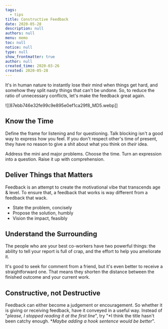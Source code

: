 ```yaml
---
tags: 
  - tips
title: Constructive Feedback
date: 2020-05-28
description: null
authors: null
menu: memo
toc: null
notice: null
type: null
show_frontmatter: true
author: null
created_time: 2020-03-26
created: 2020-05-28
---
```




It's in human nature to instantly lose their mind when things get hard, and somehow they split nasty things that can't be undone. So, to reduce the ratio of unnecessary conflicts, let's make the feedback great again.

![[87ebb746e32fe99c9e895e0ef1ca29f8_MD5.webp]]

## Know the Time

Define the frame for listening and for questioning. Talk blocking isn't a good way to express how you feel. If you don't respect other's time of present, they have no reason to give a shit about what you think on *their* idea.

Address the mini and major problems. Choose the time. Turn an expression into a question. Raise it up with comprehension.

## Deliver Things that Matters

Feedback is an attempt to create the motivational vibe that transcends age & level. To ensure that, a feedback that works is way different from a feedback that wack.

* State the problem, concisely
* Propose the solution, humbly
* Vision the impact, feasibly 

## Understand the Surrounding

The people who are your best co-workers have two powerful things: the ability to tell your report is full of crap, and the effort to help you ameliorate it.

It's good to seek for comment from a friend, but it's even better to receive a straightforward one. That means they shorten the distance between the finished outcome and your current work.

## Constructive, not Destructive

Feedback can either become a judgement or encouragement. So whether it is giving or receiving feedback, have it conveyed in a useful way. Instead of "<span style='color:pink_background'>*please, I stopped reading it at the first line*</span>", try "*I think the title hasn't been catchy enough. *<span style='color:pink_background'>*Maybe adding a hook sentence would be better*</span>".



